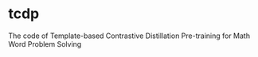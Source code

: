 # tcdp
The code of Template-based Contrastive Distillation Pre-training for Math Word Problem Solving

